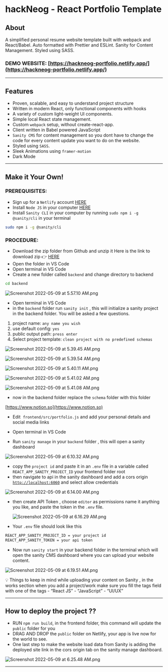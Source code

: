 # hackNeog - React Portfolio Template

## **About**

A simplified personal resume website template  built with webpack and React/Babel. Auto formatted with Prettier and ESLint. Sanity for Content Management. Styled using SASS.

### DEMO WEBSITE: [https://hackneog-portfolio.netlify.app/](https://hackneog-portfolio.netlify.app/)

---

## **Features**

- Proven, scalable, and easy to understand project structure
- Written in modern React, only functional components with hooks
- A variety of custom light-weight UI components.
- Simple local React state management.
- Custom `webpack` setup, without create-react-app.
- Client written in Babel powered JavaScript
- `Sanity CMS` for content management so you dont have to change the code for every content update you want to do on the website.
- Styled using `SASS`.
- Sleek Animations using `framer-motion`
- Dark Mode

---

## **Make it Your Own!**

### **PREREQUISITES:**

- Sign up for a `Netlify` account [HERE](https://www.netlify.com/)
- Install `Node JS` in your computer [HERE](https://nodejs.org/en/)
- Install `Sanity CLI` in your computer by running `sudo npm i -g @sanity/cli`  in your terminal

```bash
sudo npm i -g @sanity/cli
```

### **PROCEDURE:**

- Download the zip folder from Github and unzip it Here is the link to download zip 👉 [HERE](https://github.com/VedanthB/hackNeoG-portfolio/archive/refs/heads/dev.zip)
- Open the folder in VS Code
- Open terminal in VS Code
- Create a new folder called `backend` and change directory to backend

```bash
cd backend
```

![Screenshot 2022-05-09 at 5.57.10 AM.png](hackNeogG%20portfolio%20template%20365ec77faa4f40caa800e955b1cbef88/Screenshot_2022-05-09_at_5.57.10_AM.png)

- Open terminal in VS Code
- in the `backend` folder run `sanity init` , this will initialize a sanity project in the backend folder. You will be asked a few questions.
1. project name: `any name you wish`
2. use default config: `yes`
3. public output path: `press enter`
4. Select project template: `clean project with no predefined schemas`

![Screenshot 2022-05-09 at 5.39.45 AM.png](hackNeogG%20portfolio%20template%20365ec77faa4f40caa800e955b1cbef88/Screenshot_2022-05-09_at_5.39.45_AM.png)

![Screenshot 2022-05-09 at 5.39.54 AM.png](hackNeogG%20portfolio%20template%20365ec77faa4f40caa800e955b1cbef88/Screenshot_2022-05-09_at_5.39.54_AM.png)

![Screenshot 2022-05-09 at 5.40.11 AM.png](hackNeogG%20portfolio%20template%20365ec77faa4f40caa800e955b1cbef88/Screenshot_2022-05-09_at_5.40.11_AM.png)

![Screenshot 2022-05-09 at 5.41.02 AM.png](hackNeogG%20portfolio%20template%20365ec77faa4f40caa800e955b1cbef88/Screenshot_2022-05-09_at_5.41.02_AM.png)

![Screenshot 2022-05-09 at 5.41.08 AM.png](hackNeogG%20portfolio%20template%20365ec77faa4f40caa800e955b1cbef88/Screenshot_2022-05-09_at_5.41.08_AM.png)

- now in the backend folder replace the `schema` folder with this folder

[https://www.notion.so](https://www.notion.so)

- Edit   `frontend/src/portfolio.js` and add your personal details and social media links

- Open terminal in VS Code
- Run `sanity manage` in your `backend` folder , this will open a sanity dashboard

![Screenshot 2022-05-09 at 6.10.32 AM.png](hackNeogG%20portfolio%20template%20365ec77faa4f40caa800e955b1cbef88/Screenshot_2022-05-09_at_6.10.32_AM.png)

- copy the `project id` and paste it in an `.env` file in a variable called `REACT_APP_SANITY_PROJECT_ID` your frontend folder root
- then navigate to api in the sanity dashboard and add a cors origin [`http://localhost:6060`](http://localhost:6060/)   and select allow credentials

![Screenshot 2022-05-09 at 6.14.00 AM.png](hackNeogG%20portfolio%20template%20365ec77faa4f40caa800e955b1cbef88/Screenshot_2022-05-09_at_6.14.00_AM.png)

- then create API Token , choose `editor` as permissions name it anything you like, and paste the token in the `.env` file.
    
    ![Screenshot 2022-05-09 at 6.16.29 AM.png](hackNeogG%20portfolio%20template%20365ec77faa4f40caa800e955b1cbef88/Screenshot_2022-05-09_at_6.16.29_AM.png)
    
- Your `.env` file should look like this

```bash
REACT_APP_SANITY_PROJECT_ID = your project id
REACT_APP_SANITY_TOKEN = your api token
```

- Now run `sanity start` in your backend folder in the terminal which will open the sanity CMS dashboard where you can upload your website content.

![Screenshot 2022-05-09 at 6.19.51 AM.png](hackNeogG%20portfolio%20template%20365ec77faa4f40caa800e955b1cbef88/Screenshot_2022-05-09_at_6.19.51_AM.png)

<aside>
💡 Things to keep in mind while uploading your content on Sanity , in the works section when you add a project/work make sure you fill the tags field with one of the tags
- “React JS”
- “JavaScript”
- “UI/UX”

</aside>

---

## How to deploy the project ??

- RUN `npm run build`, in the frontend folder,  this command will update the `public` folder for you
- DRAG AND DROP the `public` folder on Netlify, your app is live now for the world to see.
- One last step to make the website load data from Sanity is adding the deployed site link in the cors origin tab on the sanity manage dashboard.

![Screenshot 2022-05-09 at 6.25.48 AM.png](hackNeogG%20portfolio%20template%20365ec77faa4f40caa800e955b1cbef88/Screenshot_2022-05-09_at_6.25.48_AM.png)

---
